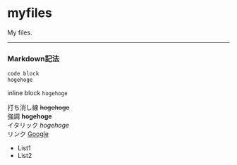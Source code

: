 # myfiles
My files.

---

### Markdown記法

```terminal
code block
hogehoge
```
inline block ```hogehoge```

打ち消し線 ~~hogehoge~~  
強調 **hogehoge**  
イタリック *hogehoge*  
リンク [Google](http://google.co.jp)  
* List1
* List2

